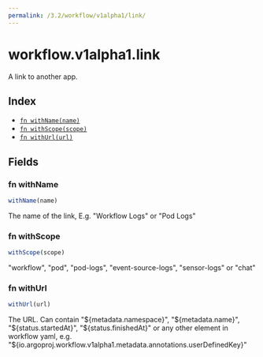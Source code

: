 ```yaml
---
permalink: /3.2/workflow/v1alpha1/link/
---
```


# workflow.v1alpha1.link

A link to another app.

## Index

* [`fn withName(name)`](#fn-withname)
* [`fn withScope(scope)`](#fn-withscope)
* [`fn withUrl(url)`](#fn-withurl)

## Fields

### fn withName

```ts
withName(name)
```

The name of the link, E.g. "Workflow Logs" or "Pod Logs"

### fn withScope

```ts
withScope(scope)
```

"workflow", "pod", "pod-logs", "event-source-logs", "sensor-logs" or "chat"

### fn withUrl

```ts
withUrl(url)
```

The URL. Can contain "${metadata.namespace}", "${metadata.name}", "${status.startedAt}", "${status.finishedAt}" or any other element in workflow yaml, e.g. "${io.argoproj.workflow.v1alpha1.metadata.annotations.userDefinedKey}"